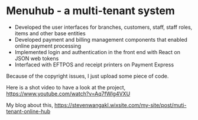 # Menuhub - a multi-tenant system
-	Developed the user interfaces for branches, customers, staff, staff roles, items and other base entities
-	Developed payment and billing management components that enabled online payment processing
-	Implemented login and authentication in the front end with React on JSON web tokens
-	Interfaced with EFTPOS and receipt printers on Payment Express

Because of the copyright issues, I just upload some piece of code.

Here is a shot video to have a look at the project, https://www.youtube.com/watch?v=Aq7fWlg4VXU

My blog about this, https://stevenwangakl.wixsite.com/my-site/post/muti-tenant-online-hub


